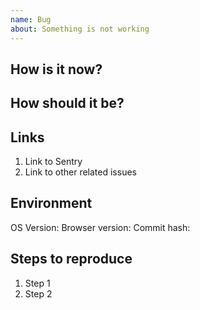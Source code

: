 ```yaml
---
name: Bug
about: Something is not working
---
```


## How is it now?


## How should it be?


## Links

1. Link to Sentry
2. Link to other related issues


## Environment

OS Version:
Browser version:
Commit hash:


## Steps to reproduce

1. Step 1
2. Step 2
